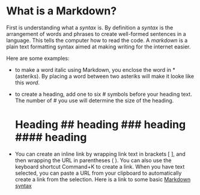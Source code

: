 
# What is a Markdown?

  First is understanding what a *syntax* is. By definition a *syntax* is the arrangement of words and phrases to create well-formed sentences in a language.
 This tells the computer how to read the code. A *markdown* is a plain text formatting syntax aimed at making writing for the internet easier. 
 
 Here are some examples:
 
- to make a word italic using Markdown, you enclose the word in *(asteriks). By placing a word between two asteriks 
 will make it looke like this *word*.
 
 - to create a heading, add one to six # symbols before your heading text. The number of # you use will determine the size of the heading.
   # Heading ## heading ### heading #### heading
   
 - You can create an inline link by wrapping link text in brackets [ ], and then wrapping the URL in parentheses ( ). You can also use the keyboard shortcut Command+K to create a link. When you have text selected, you can paste a URL from your clipboard to automatically create a link from the selection.
      Here is a link to some basic [Markdown syntax](https://docs.github.com/en/get-started/writing-on-github/getting-started-with-writing-and-formatting-on-github/basic-writing-and-formatting-syntax)
